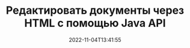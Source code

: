 ---
############################# Static ############################
layout: "product"
date: 2022-11-04T13:41:55
draft: false

product: "Editor"
product_tag: "editor"
platform: "Java"
platform_tag: "java"

############################# Head ############################
head_title: "API редактора документов Java | Редактировать Word Excel PowerPoint Web XML текстовые файлы с помощью HTML"
head_description: "API редактора документов для Java. Загрузить Microsoft Word, Excel, PowerPoint, e-Book, XML, веб и текстовые файлы в HTML, отредактировать и конвертировать обратно в исходный формат после правки."

############################# Header ############################
title: "Редактировать документы через HTML с помощью Java API"
description: "Интегрируйте Java-приложения с HTML-редактором, чтобы редактировать документы и преобразовывать их обратно в исходный формат."
button:
    enable: true

############################# SubMenu ############################
submenu:
    enable: true
    
    left:
        img_alt: "GroupDocs.Editor for Java"
        image: "https://www.groupdocs.cloud/templates/groupdocs/images/product-logos/groupdocs-editor-java.png"
        product: "GroupDocs.Editor"
        platform: "Java"

    middle:
        button:
            # button loop
            - link: "#overview"
              text: "Обзор"

            # button loop
            - link: "#features"
              text: "Функции"

            # button loop
            - link: "#support"
              text: "Поддержка"

            # button loop
            - link: "https://products.groupdocs.app/editor"
              text: "Живие демонстрации"

            # button loop
            - link: "https://purchase.groupdocs.com/pricing/editor/java"
              text: "Цены"

    right:
        link_download: "https://downloads.groupdocs.com/editor"
        link_learn: "https://docs.groupdocs.com/editor/java/"
        link_buy: "https://purchase.groupdocs.com"

############################# Overview ############################
overview:
    enable: true
    content: |
      GroupDocs.Editor for Java API позволяет редактировать документы в их HTML-представлении. API поддерживает несколько форматов документов и может быть интегрирован с любым внешним, открытым или платным HTML-редактором. API редактора загрузит документы, преобразует их в HTML, предоставит HTML во внешний пользовательский интерфейс, а затем сохранит HTML в формат исходного документа после обработки. Его также можно использовать для создания различных электронных таблиц Microsoft Word, Excel, файлов PowerPoint, форматов OpenDocument, документов XML и TXT.
    tabs:
      enable: true     
      
      ## TAB ONE ##
      tab_one:
        description: |
          Ниже приводится обзор GroupDocs.Editor for Java:

        left:
          enable: true
          icon: "fab fa-html5"
          title: "Управление с помощью HTML"
          content: |
            * Загрузить поддерживаемый документ
            * Редактировать контент с помощью HTML
            * Редактировать связанные стили
            * Преобразовать в исходный формат
      
      ## TAB TWO ##
      tab_two:
        description: |
          GroupDocs.Editor for Java поддерживает следующие [форматы файлов](https://docs.groupdocs.com/editor/java/supported-document-formats/)

        left:
          enable: true
          table:
            # table loop
            - title: "Microsoft Office"
              content: |
                * **Microsoft Word**: DOC, DOCX, DOCM, DOT, DOTM, DOTX, FlatOPC, WordML, RTF
                * **Microsoft Excel**: XLS, XLSX, XLSM, XLT, XLTX, XLTM, XLSB, XLAM, CSV, TSV, SXC, SpreadsheetML, DIF, DSV
                * **Microsoft PowerPoint**: PPT, PPTX, PPTM, PPS, PPSX, PPSM, POT, POTX, POTM

        right:
          enable: true
          table:
            # table loop
            - title: "Другие семейства форматов"
              content: |
                * **Форматы OpenDocument**: ODT, OTT, ODS, FODS, ODP, OTP
                * **Форматы OpenDocument**: MSG, MBOX, EML, EMLX
                * **Веб-форматы**: HTML, MHTML, CHM, XML, TXT
                * **Веб-форматы**: MOBI, AZW3, ePub

      ## TAB THREE ##
      tab_three:
        description: |
          GroupDocs.Editor for Java поддерживает следующие операционные системы, фреймворки и менеджеры пакетов:
        
        left:
          enable: true
          table:
            # table loop
            - icon: "fab fa-windows"
              title: "Операционные системы"
              content: |
                * Microsoft Windows Desktop
                * Microsoft Windows Server
                * Linux
                * MacOS

            # table loop
            - icon: "fas fa-code"
              title: "Поддерживаемые фреймворки"
              content: |
                * Java 7 (1.7) +

        right:
          enable: true
          table:
            # table loop
            - icon: "fas fa-cogs"
              title: "Среды разработки"
              content: |
                * NetBeans
                * IntelliJ IDEA
                * Eclipse
            # table loop
            - icon: "fas fa-tools"
              title: "Инструменты автоматизации сборки"
              content: |
                * Maven

############################# Features ############################
features:
    enable: true
    title: "Возможности GroupDocs.Editor for Java"

    feature:
      # feature loop
      - icon: "fas fa-copy"
        content: "Простая интеграция с HTML-редактором"

      # feature loop
      - icon: "fas fa-eye"
        content: "Преобразование документа в HTML DOM"

      # feature loop
      - icon: "fas fa-bolt"
        content: "Извлечение содержимого HTML из потока с содержимым документа"
      
      # feature loop
      - icon: "fas fa-file-powerpoint"
        content: "Загружайте, редактируйте и сохраняйте форматы файлов Word, Excel и PowerPoint"

      # feature loop
      - icon: "fas fa-code"
        content: "Извлечение HTML вместе со встроенными элементам"

      # feature loop
      - icon: "fas fa-cloud"
        content: "Импорт, просмотр и редактирование XML-документов"

      # feature loop
      - icon: "fas fa-remove-format"
        content: "Обход HTML-контента и сохранение встроенных ресурсов"

      # feature loop
      - icon: "fas fa-comment-slash"
        content: "Просмотр, редактирование и сохранение текстовых документов в постраничном режиме"

      # feature loop
      - icon: "fas fa-location-arrow"
        content: "Получить содержимое тэга HTML BODY из файла"

      # feature loop
      - icon: "fas fa-border-all"
        content: "Извлечь содержимое CSS из файла HTML"

      # feature loop
      - icon: "fas fa-wrench"
        content: "Используйте строковое содержимое для получения HTML DOM и преобразования в файл"

      # feature loop
      - icon: "fas fa-columns"
        content: "Преобразование HTML DOM со встроенными элементами"

      # feature loop
      - icon: "fas fa-file-word"
        content: "Преобразование файлов нескольких форматов в HTML для редактирования"

      # feature loop
      - icon: "fas fa-envelope"
        content: "Получение метаинформацию входных документов без редактирования"

      # feature loop
      - icon: "fas fa-print"
        content: "Сохранение отредактированных документов в формате обычного текстового файла"

      # feature loop
      - icon: "fas fa-file-archive"
        content: "Точность преобразования"

      # feature loop
      - icon: "fas fa-lock"
        content: "Применить пароль к выходному документу"

      # feature loop
      - icon: "fas fa-file-code"
        content: "Независим от баз данных"
      
      # feature loop
      - icon: "fas fa-fill-drip"
        content: "Независим от пользовательского интерфейса"

      # feature loop
      - icon: "fas fa-file-excel"
        content: "Поддерживает Metered-лицензирование"

    more_feature:
      # more_feature_loop
      - title: "Точное преобразование в HTML DOM и из него"
        content: |
          Использование GroupDocs.Editor for Java позволяет создавать приложения на Java, которые загружают документ поддерживаемого формата файла для преобразования его в объектную модель документа HTML (DOM) вместе со связанными с ним элементами, например, CSS. Кроме того, наш Java API редактора позволяет редактировать HTML в любом из популярных редакторов HTML. После внесения необходимых изменений GroupDocs.Editor for Java поможет вам преобразовать полученный HTML-код обратно в исходный формат файла.
          
          ```java
          // Create Editor class by loading an input document
          Editor editor = new Editor("Sample.docx");

          // Open document for edit and obtain EditableDocument
          EditableDocument original = editor.edit();

          // Obtain all-embedded HTML from it
          String allEmbeddedInside = original.getEmbeddedHtml();

          // If necessary, obtain pure HTML-markup, CSS, images and other resources in separate form

          // Whole HTML-markup, without any resources
          String completeHtmlMarkup = original.getContent();

          // Only HTML->BODY content, useful for most of WYSIWYG-editors
          String onlyInnerBody = original.getBodyContent();

          // All CSS stylesheets
          List<CssText> stylesheets = original.getCss();

          // All images, including raster and vector, but without CSS gradients
          List<IImageResource> images = original.getImages();

          // All font resources
          List<FontResourceBase> fonts = original.getFonts();

          // finally, send this content to your WYSIWYG HTML-editor
          ```
      # more_feature_loop
      - title: "Загрузка и выборка ассоциированных элементов"
        content: "GroupDocs.Editor for Java API позволяет извлекать связанные элементы из документов поддерживаемых форматов, таких как изображения, CSS, шрифты и многое другое. Затем вы можете загрузить эти извлеченные связанные элементы, просмотреть их и сохранить отдельно от окончательного HTML-файла и получить хорошо управляемый вывод."

############################# Support ############################
support:
    enable: true

############################# Solutions ############################
solutions:
    enable: true
    title: "GroupDocs.Editor предлагает API редактирования документов для других популярных сред разработки."

    solution:
        # solution loop
        - img_alt: "GroupDocs.Editor for .NET"
          image: "https://www.groupdocs.cloud/templates/groupdocs/images/product-logos/groupdocs-editor-net.png"
          product: "GroupDocs.Editor"
          platform: ".NET"
          link: "/editor/net/"

############################# Back to top ###############################
back_to_top:
  enable: true
---